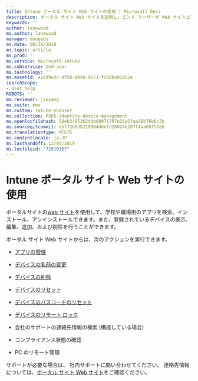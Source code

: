 ```yaml
---
title: Intune ポータル サイト Web サイトの使用 | Microsoft Docs
description: ポータル サイト Web サイトを説明し、エンド ユーザーが Web サイト上で実行できるタスクの手順へのリンクを示します
keywords: ''
author: lenewsad
ms.author: lanewsad
manager: dougeby
ms.date: 08/28/2018
ms.topic: article
ms.prod: ''
ms.service: microsoft-intune
ms.subservice: end-user
ms.technology: ''
ms.assetid: a26d9e3c-8f58-4494-9571-fc88ba91852e
searchScope:
- User help
ROBOTS: ''
ms.reviewer: jieyang
ms.suite: ems
ms.custom: intune-enduser
ms.collection: M365-identity-device-management
ms.openlocfilehash: 50eb3495362d4b88071707e25a5faa39b76b6c3b
ms.sourcegitcommit: ebf72b038219904d6e7d20024b107f4aa68f57e6
ms.translationtype: MTE75
ms.contentlocale: ja-JP
ms.lasthandoff: 12/05/2019
ms.locfileid: "72810367"
---
```

# <a name="using-the-intune-company-portal-website"></a>Intune ポータル サイト Web サイトの使用
ポータルサイトの[web サイト](https://portal.manage.microsoft.com)を使用して、学校や職場用のアプリを検索、インストール、アンインストールできます。また、登録されているデバイスの表示、編集、追加、および削除を行うことができます。  

ポータル サイト Web サイトからは、次のアクションを実行できます。

- [アプリの管理](manage-apps-cpweb.md)  

- [デバイスの名前の変更](rename-your-device-cpwebsite.md)

- [デバイスの削除](remove-your-device-cpwebsite.md)

- [デバイスのリセット](reset-erase-your-device-cpwebsite.md)

- [デバイスのパスコードのリセット](reset-your-passcode-cpwebsite.md)

- [デバイスのリモート ロック](remote-lock-your-device-cpwebsite.md)

- 会社のサポートの連絡先情報の検索 (構成している場合)

- コンプライアンス状態の確認

- PC のリモート管理

サポートが必要な場合は、 社内サポートに問い合わせてください。 連絡先情報については、[ポータル サイト Web サイト](https://go.microsoft.com/fwlink/?linkid=2010980)をご確認ください。
